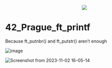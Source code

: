 <p align="center">
  <img src="https://github.com/OnnaMcadva/42_Prague_ft_printf/assets/94723781/9cc05ee6-80b3-4652-9718-54aa0808c53e">
</p>

# 42_Prague_ft_printf
Because ft_putnbr() and ft_putstr() aren’t enough

![image](https://github.com/OnnaMcadva/42_Prague_ft_printf/assets/94723781/f72e1baa-d974-4df8-84f9-ba72c3e460e9)


![Screenshot from 2023-11-02 16-05-14](https://github.com/OnnaMcadva/42_Prague_ft_printf/assets/94723781/3424c851-d054-4ebd-9617-2aab407cbb9c)
